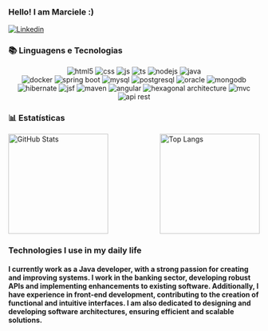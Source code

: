 ### Hello! I am Marciele :)

[![Linkedin](https://img.shields.io/badge/LinkedIn-0077B5?style=for-the-badge&logo=linkedin&logoColor=white)](https://www.linkedin.com/in/marciele-ribeiro/)

<h3>📚 Linguagens e Tecnologias</h3>
<div style="display: inline_block; text-align: center;">
    <img alt="html5" src="https://img.shields.io/badge/HTML5-E34F26?style=for-the-badge&logo=html5&logoColor=white" />
    <img alt="css" src="https://img.shields.io/badge/CSS3-1572B6?style=for-the-badge&logo=css3&logoColor=white" />
    <img alt="js" src="https://img.shields.io/badge/JavaScript-F7DF1E?style=for-the-badge&logo=javascript&logoColor=black" />
    <img alt="ts" src="https://img.shields.io/badge/TypeScript-007ACC?style=for-the-badge&logo=typescript&logoColor=white" />
    <img alt="nodejs" src="https://img.shields.io/badge/Node.js-43853D?style=for-the-badge&logo=node.js&logoColor=white" />
    <img alt="java" src="https://img.shields.io/badge/Java-007396?style=for-the-badge&logo=java&logoColor=white" /><br/>
    <img alt="docker" src="https://img.shields.io/badge/Docker-2496ED?style=for-the-badge&logo=docker&logoColor=white" />
    <img alt="spring boot" src="https://img.shields.io/badge/Spring%20Boot-6DB33F?style=for-the-badge&logo=spring-boot&logoColor=white" />
    <img alt="mysql" src="https://img.shields.io/badge/MySQL-4479A1?style=for-the-badge&logo=mysql&logoColor=white" />
    <img alt="postgresql" src="https://img.shields.io/badge/PostgreSQL-336791?style=for-the-badge&logo=postgresql&logoColor=white" />
    <img alt="oracle" src="https://img.shields.io/badge/Oracle-F80000?style=for-the-badge&logo=oracle&logoColor=white" />
    <img alt="mongodb" src="https://img.shields.io/badge/MongoDB-47A248?style=for-the-badge&logo=mongodb&logoColor=white" /><br/>
    <img alt="hibernate" src="https://img.shields.io/badge/Hibernate-59666C?style=for-the-badge&logo=hibernate&logoColor=white" />
    <img alt="jsf" src="https://img.shields.io/badge/JSF-0078D4?style=for-the-badge&logo=java&logoColor=white" />
    <img alt="maven" src="https://img.shields.io/badge/Maven-C71A36?style=for-the-badge&logo=apache-maven&logoColor=white" />
    <img alt="angular" src="https://img.shields.io/badge/Angular-DD0031?style=for-the-badge&logo=angular&logoColor=white" />
    <img alt="hexagonal architecture" src="https://img.shields.io/badge/Hexagonal%20Architecture-0078D4?style=for-the-badge&logo=architect&logoColor=white" />
    <img alt="mvc" src="https://img.shields.io/badge/MVC-000000?style=for-the-badge&logo=pattern&logoColor=white" />
    <img alt="api rest" src="https://img.shields.io/badge/API%20REST-02569B?style=for-the-badge&logo=api&logoColor=white" /><br/>
</div>

<h3>📊 Estatísticas</h3>
<div style="display: flex; justify-content: space-between; align-items: center;">
    <img 
        alt="GitHub Stats" 
        height="200" 
        style="padding-right: 20px;" 
        src="https://github-readme-stats.vercel.app/api?username=Larissakich&show_icons=true&theme=tokyonight&include_all_commits=true&locale=pt-br" 
    />
    <img 
        alt="Top Langs" 
        height="200" 
        src="https://github-readme-stats.vercel.app/api/top-langs/?username=larissakich&theme=tokyonight&layout=compact&custom_title=Tecnologias&langs_count=9" 
    />
</div>

### Technologies I use in my daily life

#### I currently work as a Java developer, with a strong passion for creating and improving systems. I work in the banking sector, developing robust APIs and implementing enhancements to existing software. Additionally, I have experience in front-end development, contributing to the creation of functional and intuitive interfaces. I am also dedicated to designing and developing software architectures, ensuring efficient and scalable solutions.
